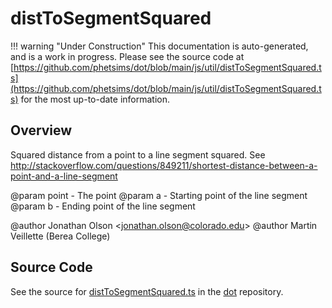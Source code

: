 # distToSegmentSquared

!!! warning "Under Construction"
    This documentation is auto-generated, and is a work in progress. Please see the source code at
    [https://github.com/phetsims/dot/blob/main/js/util/distToSegmentSquared.ts](https://github.com/phetsims/dot/blob/main/js/util/distToSegmentSquared.ts) for the most up-to-date information.

## Overview

Squared distance from a point to a line segment squared.
See http://stackoverflow.com/questions/849211/shortest-distance-between-a-point-and-a-line-segment

@param point - The point
@param a - Starting point of the line segment
@param b - Ending point of the line segment

@author Jonathan Olson &lt;jonathan.olson@colorado.edu&gt;
@author Martin Veillette (Berea College)



## Source Code

See the source for [distToSegmentSquared.ts](https://github.com/phetsims/dot/blob/main/js/util/distToSegmentSquared.ts) in the [dot](https://github.com/phetsims/dot) repository.
